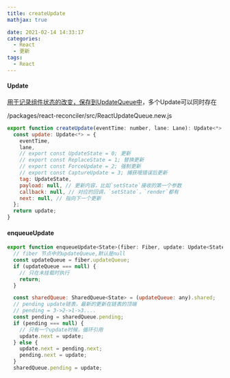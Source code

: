 ```yaml
---
title: createUpdate
mathjax: true

date: 2021-02-14 14:33:17
categories:
  - React
  - 更新
tags:
  - React
---
```



#### Update

[用于记录组件状态的改变，保存到UpdateQueue中](/posts/a51eed6a/#updateContainer)，多个Update可以同时存在

/packages/react-reconciler/src/ReactUpdateQueue.new.js 

```javascript
export function createUpdate(eventTime: number, lane: Lane): Update<*> {
  const update: Update<*> = {
    eventTime,
    lane,
    // export const UpdateState = 0; 更新
    // export const ReplaceState = 1; 替换更新
    // export const ForceUpdate = 2; 强制更新
    // export const CaptureUpdate = 3; 捕获哦错误后更新
    tag: UpdateState,
    payload: null, // 更新内容，比如`setState`接收的第一个参数
    callback: null, // 对应的回调，`setState`，`render`都有
    next: null, // 指向下一个更新
  };
  return update;
}
```

#### enqueueUpdate

```javascript
export function enqueueUpdate<State>(fiber: Fiber, update: Update<State>) {
  // fiber 节点中的updateQueue,默认是null
  const updateQueue = fiber.updateQueue;
  if (updateQueue === null) {
    // 只在未挂载时执行
    return;
  }

  const sharedQueue: SharedQueue<State> = (updateQueue: any).shared;
  // pending update链表，最新的更新在链表的顶端
  // pending = 3->2->1->3....
  const pending = sharedQueue.pending;
  if (pending === null) {
    // 只有一个update时候，循环引用
    update.next = update;
  } else {
    update.next = pending.next;
    pending.next = update;
  }
  sharedQueue.pending = update;

```